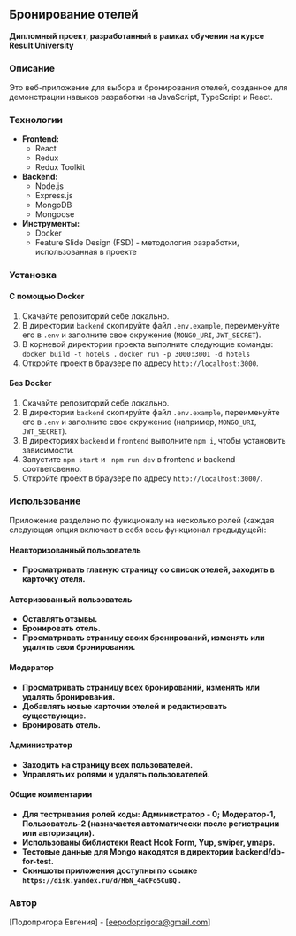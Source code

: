 ## Бронирование отелей

**Дипломный проект, разработанный в рамках обучения на курсе Result University**

### Описание

Это веб-приложение для выбора и бронирования отелей, созданное для демонстрации навыков разработки на JavaScript, TypeScript и React.

### Технологии

- **Frontend:**
  - React
  - Redux
  - Redux Toolkit
- **Backend:**
  - Node.js
  - Express.js
  - MongoDB
  - Mongoose
- **Инструменты:**
  - Docker
  - Feature Slide Design (FSD) - методология разработки, использованная в проекте

### Установка

#### С помощью Docker

1. Скачайте репозиторий себе локально.
2. В директории `backend` скопируйте файл `.env.example`, переименуйте его в `.env` и заполните свое окружение (`MONGO_URI`, `JWT_SECRET`).
3. В корневой директории проекта выполните следующие команды:
   `docker build -t hotels .`
   `docker run -p 3000:3001 -d hotels`
4. Откройте проект в браузере по адресу `http://localhost:3000`.

#### Без Docker

1. Скачайте репозиторий себе локально.
2. В директории `backend` скопируйте файл `.env.example`, переименуйте его в `.env` и заполните свое окружение (например, `MONGO_URI`, `JWT_SECRET`).
3. В директориях `backend` и `frontend` выполните `npm i`, чтобы установить зависимости.
4. Запустите `npm start` и ` npm run dev` в frontend и backend соответсвенно.
5. Откройте проект в браузере по адресу `http://localhost:3000/`.

### Использование

Приложение разделено по функционалу на несколько ролей (каждая следующая опция включает в себя весь функционал предыдущей):

#### Неавторизованный пользователь

- **Просматривать главную страницу со список отелей, заходить в карточку отеля.**

#### Авторизованный пользователь

- **Оставлять отзывы.**
- **Бронировать отель.**
- **Просматривать страницу своих бронирований, изменять или удалять свои бронирования.**

#### Модератор

- **Просматривать страницу всех бронирований, изменять или удалять бронирования.**
- **Добавлять новые карточки отелей и редактировать существующие.**
- **Бронировать отель.**

#### Администратор

- **Заходить на страницу всех пользователей.**
- **Управлять их ролями и удалять пользователей.**

#### Общие комментарии

- **Для тестривания ролей коды: Администратор - 0; Модератор-1, Пользователь-2 (назначается автоматически после регистрации или авторизации).**
- **Использованы библиотеки React Hook Form, Yup, swiper, ymaps.**
- **Тестовые данные для Mongo находятся в директории backend/db-for-test.**
- **Скиншоты приложения доступны по ссылке `https://disk.yandex.ru/d/HbN_4aOFo5CuBQ` .**

### Автор

[Подопригора Евгения] - [eepodoprigora@gmail.com]
